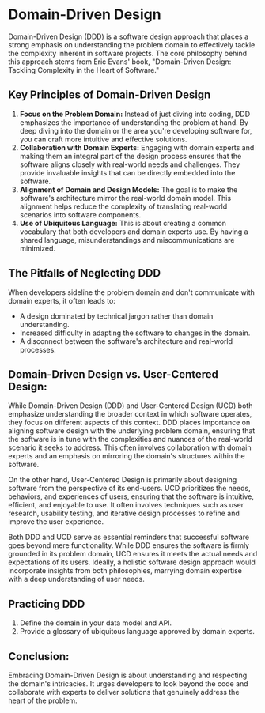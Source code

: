 # Domain-Driven Design

Domain-Driven Design (DDD) is a software design approach that places a strong emphasis on understanding the problem domain to effectively tackle the complexity inherent in software projects. The core philosophy behind this approach stems from Eric Evans' book, "Domain-Driven Design: Tackling Complexity in the Heart of Software."

## Key Principles of Domain-Driven Design

1. **Focus on the Problem Domain:** Instead of just diving into coding, DDD emphasizes the importance of understanding the problem at hand. By deep diving into the domain or the area you're developing software for, you can craft more intuitive and effective solutions.
2. **Collaboration with Domain Experts:** Engaging with domain experts and making them an integral part of the design process ensures that the software aligns closely with real-world needs and challenges. They provide invaluable insights that can be directly embedded into the software.
3. **Alignment of Domain and Design Models:** The goal is to make the software's architecture mirror the real-world domain model. This alignment helps reduce the complexity of translating real-world scenarios into software components.
4. **Use of Ubiquitous Language:** This is about creating a common vocabulary that both developers and domain experts use. By having a shared language, misunderstandings and miscommunications are minimized.

## The Pitfalls of Neglecting DDD

When developers sideline the problem domain and don't communicate with domain experts, it often leads to:

- A design dominated by technical jargon rather than domain understanding.
- Increased difficulty in adapting the software to changes in the domain.
- A disconnect between the software's architecture and real-world processes.

## Domain-Driven Design vs. User-Centered Design:

While Domain-Driven Design (DDD) and User-Centered Design (UCD) both emphasize understanding the broader context in which software operates, they focus on different aspects of this context. DDD places importance on aligning software design with the underlying problem domain, ensuring that the software is in tune with the complexities and nuances of the real-world scenario it seeks to address. This often involves collaboration with domain experts and an emphasis on mirroring the domain's structures within the software.

On the other hand, User-Centered Design is primarily about designing software from the perspective of its end-users. UCD prioritizes the needs, behaviors, and experiences of users, ensuring that the software is intuitive, efficient, and enjoyable to use. It often involves techniques such as user research, usability testing, and iterative design processes to refine and improve the user experience.

Both DDD and UCD serve as essential reminders that successful software goes beyond mere functionality. While DDD ensures the software is firmly grounded in its problem domain, UCD ensures it meets the actual needs and expectations of its users. Ideally, a holistic software design approach would incorporate insights from both philosophies, marrying domain expertise with a deep understanding of user needs.

## Practicing DDD

1. Define the domain in your data model and API.
2. Provide a glossary of ubiquitous language approved by domain experts.

## Conclusion:

Embracing Domain-Driven Design is about understanding and respecting the domain's intricacies. It urges developers to look beyond the code and collaborate with experts to deliver solutions that genuinely address the heart of the problem.

<!-- DSG/ChatGPT 8/19/2023 -->
